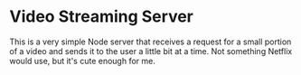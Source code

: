 # Video Streaming Server

This is a very simple Node server that receives a request for a small portion of a video and sends it to the user a little bit at a time. Not something Netflix would use, but it's cute enough for me.
